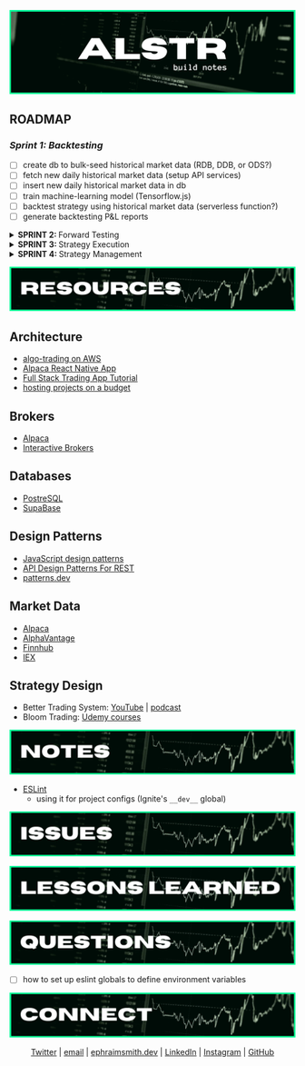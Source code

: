 ![alstr build notes graphic](./readme/bn_title.png)

<!-- #region roadmap -->

## **ROADMAP**

### _**Sprint 1:** Backtesting_

- [ ] create db to bulk-seed historical market data (RDB, DDB, or ODS?)
- [ ] fetch new daily historical market data (setup API services)
- [ ] insert new daily historical market data in db
- [ ] train machine-learning model (Tensorflow.js)
- [ ] backtest strategy using historical market data (serverless function?)
- [ ] generate backtesting P&L reports

<details>
<summary><strong>SPRINT 2: </strong> Forward Testing</summary>

- [ ] stream real-time market data
- [ ] cache real-time market data (?)
- [ ] forward test strategy using real-time market data
- [ ] generate forward testing P&L reports

</details>

<details>
<summary><strong>SPRINT 3: </strong> Strategy Execution</summary>

- [ ] run strategy against real-time market data
- [ ] execute orders based on strategy entry/exit triggers
- [ ] send push notifications to assigned devices
- [ ] generate P&L reports for executed orders

</details>

<details>
<summary><strong>SPRINT 4: </strong> Strategy Management</summary>

- [ ] desktop GUI
- [ ] mobile GUI
- [ ] web GUI

</details>

<!-- #endregion /roadmap -->

<!-- #region resources -->

![alstr resources graphic](./readme/bn_resources.png)

## **Architecture**

- [algo-trading on AWS](https://aws.amazon.com/blogs/industries/algorithmic-trading-on-aws-with-amazon-sagemaker-and-aws-data-exchange/)
- [Alpaca React Native App](https://github.com/hackingthemarkets/alpaca-react-native)
- [Full Stack Trading App Tutorial](https://hackingthemarkets.com/)
- [hosting projects on a budget](https://www.youtube.com/watch?v=Kx_1NYYJS7Q&list=WL&index=5)

## **Brokers**

- [Alpaca](https://alpaca.markets/)
- [Interactive Brokers](https://www.interactivebrokers.com/en/home.php)

## **Databases**

- [PostreSQL](https://www.postgresql.org/)
- [SupaBase](https://supabase.com/)

## **Design Patterns**

- [JavaScript design patterns](https://www.patterns.dev)
- [API Design Patterns For REST](https://blog.stoplight.io/api-design-patterns-for-rest-web-services)
- [patterns.dev](https://www.patterns.dev)

## **Market Data**

- [Alpaca](https://alpaca.markets/docs/api-documentation/api-v2/)
- [AlphaVantage](https://www.alphavantage.co/)
- [Finnhub](https://finnhub.io/)
- [IEX]()

## **Strategy Design**

- Better Trading System: [YouTube]() | [podcast]()
- Bloom Trading: [Udemy courses](https://www.udemy.com/user/mtg-team/)

<!-- #endregion /resources -->

<!-- #region notes -->

![alstr notes graphic](./readme/bn_notes.png)

- [ESLint](https://eslint.org/docs/about/)
  - using it for project configs (Ignite's `__dev__` global)

<!-- #endregion /notes -->

![alstr issues graphic](./readme/bn_issues.png)

![alstr lessons-learned graphic](./readme/bn_lessons-learned.png)

![alstr questions graphic](./readme/bn_questions.png)

- [ ] how to set up eslint globals to define environment variables

<!-- #region connect -->

![alstr connect graphic](./readme/rm_connect.png)

<div align='center'>

[Twitter](https://twitter.com/ephraimsmithdev) |
[email](mailto:github@ephraimsmith.dev) |
[ephraimsmith.dev](https://ephraimsmith.dev) |
[LinkedIn](https://linkedin.com/in/ephraimsmithdev) |
[Instagram](https://instagram.com/ephraimsmithdev) |
[GitHub](https://github.com/ephraimsmithdev)

</div>

<!-- #endregion /connect -->

